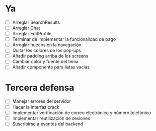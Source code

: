 # Ya
+ [ ] Arreglar SearchResults
+ [ ] Arreglar Chat
+ [ ] Arreglar EditProfile
+ [ ] Terminar de implementar la funcionalidad de pago
+ [ ] Arreglar huecos en la navegación
+ [ ] Quitar los colores de los pop-ups
+ [ ] Añadir padding arriba de los screens
+ [ ] Cambiar color y fuente del tema
+ [ ] Añadir componente para listas vacías

# Tercera defensa
- [ ] Manejar errores del servidor
- [ ] Hacer la interfaz crack
- [ ] Implementar verificación de correo electrónico y número telefónico
- [ ] Implementar reutilización de sesiones
- [ ] Suscribirse a eventos del backend
